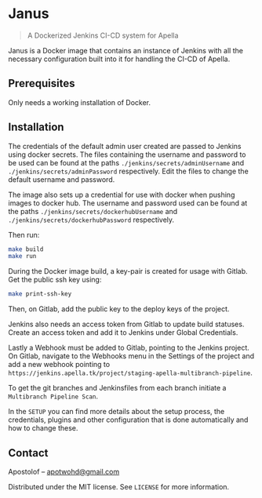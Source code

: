 # Janus
> A Dockerized Jenkins CI-CD system for Apella

Janus is a Docker image that contains an instance of Jenkins with all the necessary configuration built into it for
handling the CI-CD of Apella.

## Prerequisites

Only needs a working installation of Docker. 

## Installation

The credentials of the default admin user created are passed to Jenkins using docker secrets. The files containing the
username and password to be used can be found at the paths `./jenkins/secrets/adminUsername` and
`./jenkins/secrets/adminPassword` respectively. Edit the files to change the default username and password.

The image also sets up a credential for use with docker when pushing images to docker hub. The username and password
used can be found at the paths `./jenkins/secrets/dockerhubUsername` and `./jenkins/secrets/dockerhubPassword`
respectively.

Then run:

```sh
make build
make run
```

During the Docker image build, a key-pair is created for usage with Gitlab. Get the public ssh key using:

```sh
make print-ssh-key
```

Then, on Gitlab, add the public key to the deploy keys of the project.

Jenkins also needs an access token from Gitlab to update build statuses. Create an access token and add it to Jenkins
under Global Credentials.

Lastly a Webhook must be added to Gitlab, pointing to the Jenkins project. On Gitlab, navigate to the Webhooks menu in
the Settings of the project and add a new webhook pointing to
`https://jenkins.apella.tk/project/staging-apella-multibranch-pipeline`.

To get the git branches and Jenkinsfiles from each branch initiate a `Multibranch Pipeline Scan`.

In the `SETUP` you can find more details about the setup process, the credentials, plugins and other configuration that
is done automatically and how to change these.

## Contact

Apostolof – apotwohd@gmail.com

Distributed under the MIT license. See ``LICENSE`` for more information.
